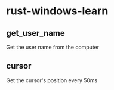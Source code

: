 # rust-windows-learn

## get_user_name
Get the user name from the computer

## cursor
Get the cursor's position every 50ms
